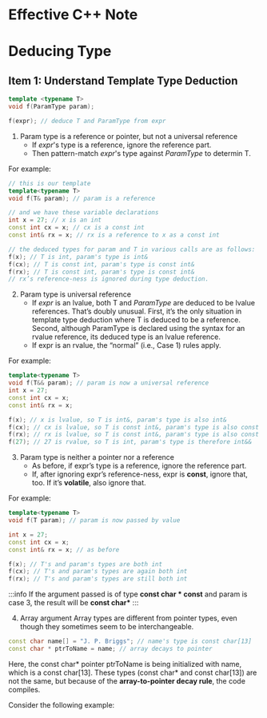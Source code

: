 Effective C++ Note
===

# Deducing Type
## Item 1: Understand Template Type Deduction
```c++
template <typename T>
void f(ParamType param);

f(expr); // deduce T and ParamType from expr
```
1. Param type is a reference or pointer, but not a universal reference
    - If _expr_'s type is a reference, ignore the reference part.
    - Then pattern-match _expr_'s type against _ParamType_ to determin T.

For example:
```c++
// this is our template
template<typename T>
void f(T& param); // param is a reference

// and we have these variable declarations
int x = 27; // x is an int
const int cx = x; // cx is a const int
const int& rx = x; // rx is a reference to x as a const int

// the deduced types for param and T in various calls are as follows:
f(x); // T is int, param's type is int&
f(cx); // T is const int, param's type is const int&
f(rx); // T is const int, param's type is const int&
// rx’s reference-ness is ignored during type deduction.
```

2. Param type is universal reference
    - If _expr_ is an lvalue, both T and _ParamType_ are deduced to be lvalue references. That’s doubly unusual. First, it’s the only situation in template type deduction where T is deduced to be a reference. Second, although ParamType is declared using the syntax for an rvalue reference, its deduced type is an lvalue reference.
    - If expr is an rvalue, the “normal” (i.e., Case 1) rules apply.
    
For example:
```c++
template<typename T>
void f(T&& param); // param is now a universal reference
int x = 27;
const int cx = x;
const int& rx = x; 

f(x); // x is lvalue, so T is int&, param's type is also int&
f(cx); // cx is lvalue, so T is const int&, param's type is also const int&
f(rx); // rx is lvalue, so T is const int&, param's type is also const int&
f(27); // 27 is rvalue, so T is int, param's type is therefore int&&
```
3. Param type is neither a pointer nor a reference
    - As before, if expr’s type is a reference, ignore the reference part.
    - If, after ignoring expr’s reference-ness, expr is **const**, ignore that, too. If it’s **volatile**, also ignore that.

For example:
```c++
template<typename T>
void f(T param); // param is now passed by value

int x = 27;
const int cx = x;
const int& rx = x; // as before

f(x); // T's and param's types are both int
f(cx); // T's and param's types are again both int
f(rx); // T's and param's types are still both int
```
:::info
If the argument passed is of type **const char * const** and param is case 3, the result will be **const char\***
:::

4. Array argument
Array types are different from pointer
types, even though they sometimes seem to be interchangeable.
```c++
const char name[] = "J. P. Briggs"; // name's type is const char[13]
const char * ptrToName = name; // array decays to pointer
```
Here, the const char* pointer ptrToName is being initialized with name, which is a const char[13]. These types (const char* and const char[13]) are not the same, but because of the **array-to-pointer decay rule**, the code compiles.

Consider the following example:
```c++

```
